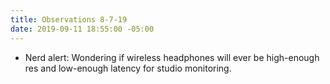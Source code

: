 ```yaml
---
title: Observations 8-7-19
date: 2019-09-11 18:55:00 -05:00
---
```


- Nerd alert: Wondering if wireless headphones will ever be high-enough res and low-enough latency for studio monitoring.
